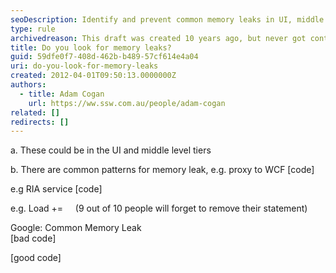 ```yaml
---
seoDescription: Identify and prevent common memory leaks in UI, middle tiers and RIA services with best practices.
type: rule
archivedreason: This draft was created 10 years ago, but never got content
title: Do you look for memory leaks?
guid: 59dfe0f7-408d-462b-b489-57cf614e4a04
uri: do-you-look-for-memory-leaks
created: 2012-04-01T09:50:13.0000000Z
authors:
  - title: Adam Cogan
    url: https://ww.ssw.com.au/people/adam-cogan
related: []
redirects: []
---
```


a. These
could be in the UI and middle level tiers

b. There
are common patterns for memory leak, e.g. proxy to WCF [code]

e.g RIA service [code]

e.g. Load +=     (9 out of 10 people will forget to remove their statement)

<!--endintro-->

Google: Common Memory Leak  
[bad
code]

[good
code]
